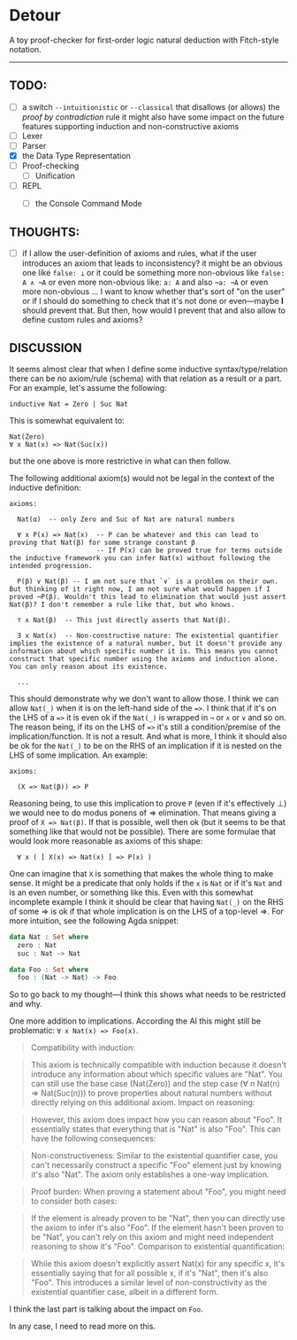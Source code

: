 # Detour

A toy proof-checker for first-order logic natural deduction with Fitch-style notation.


------


## TODO:
- [ ] a switch `--intuitionistic` or `--classical` that disallows (or allows) the *proof by contradiction* rule
  it might also have some impact on the future features supporting induction and non-constructive axioms
- [ ] Lexer
- [ ] Parser
- [x] the Data Type Representation
- [ ] Proof-checking
  - [ ] Unification
- [ ] REPL
  - [ ] the Console Command Mode


## THOUGHTS:
- [ ] if I allow the user-definition of axioms and rules, what if the user introduces an axiom that leads to inconsistency? it might be an obvious one like `false: ⊥` or it could be something more non-obvious like `false: A ∧ ¬A` or even more non-obvious like: `a: A` and also `¬a: ¬A` or even more non-obvious ...
I want to know whether that's sort of "on the user" or if I should do something to check that it's not done or even—maybe **I** should prevent that. But then, how would I prevent that and also allow to define custom rules and axioms?


## DISCUSSION

It seems almost clear that when I define some inductive syntax/type/relation there can be no axiom/rule (schema) with that relation as a result or a part. For an example, let's assume the following:

```
inductive Nat = Zero | Suc Nat
```

This is somewhat equivalent to:

```
Nat(Zero)
∀ x Nat(x) => Nat(Suc(x))
```
but the one above is more restrictive in what can then follow.

The following additional axiom(s) would not be legal in the context of the inductive definition:

```
axioms:

  Nat(α)  -- only Zero and Suc of Nat are natural numbers

  ∀ x P(x) => Nat(x)  -- P can be whatever and this can lead to proving that Nat(β) for some strange constant β
                      -- If P(x) can be proved true for terms outside the inductive framework you can infer Nat(x) without following the intended progression.

  P(β) ∨ Nat(β) -- I am not sure that `∨` is a problem on their own. But thinking of it right now, I am not sure what would happen if I proved ¬P(β). Wouldn't this lead to elimination that would just assert Nat(β)? I don't remember a rule like that, but who knows.

  ⊤ ∧ Nat(β)  -- This just directly asserts that Nat(β).

  ∃ x Nat(x)  -- Non-constructive nature: The existential quantifier implies the existence of a natural number, but it doesn't provide any information about which specific number it is. This means you cannot construct that specific number using the axioms and induction alone. You can only reason about its existence.

  ...
```
This should demonstrate why we don't want to allow those.
I think we can allow `Nat(_)` when it is on the left-hand side of the `=>`. I think that if it's on the LHS of a `=>` it is even ok if the `Nat(_)` is wrapped in `¬` or `∧` or `∨` and so on. The reason being, if its on the LHS of `=>` it's still a condition/premise of the implication/function. It is not a result. And what is more, I think it should also be ok for the `Nat(_)` to be on the RHS of an implication if it is nested on the LHS of some implication. An example:

```
axioms:

  (X => Nat(β)) => P
```

Reasoning being, to use this implication to prove `P` (even if it's effectively ⊥) we would nee to do modus ponens of => elimination. That means giving a proof of `X => Nat(β)`. If that is possible, well then ok (but it seems to be that something like that would not be possible). There are some formulae that would look more reasonable as axioms of this shape:

```
  ∀ x ( [ X(x) => Nat(x) ] => P(x) )

```

One can imagine that `X` is something that makes the whole thing to make sense. It might be a predicate that only holds if the `x` is `Nat` or if it's `Nat` and is an even number, or something like this. Even with this somewhat incomplete example I think it should be clear that having `Nat(_)` on the RHS of some => is ok if that whole implication is on the LHS of a top-level =>. For more intuition, see the following Agda snippet:

```agda
data Nat : Set where
  zero : Nat
  suc : Nat -> Nat

data Foo : Set where
  foo : (Nat -> Nat) -> Foo
```


So to go back to my thought—I think this shows what needs to be restricted and why.


One more addition to implications.
According the AI this might still be problematic: `∀ x Nat(x) => Foo(x)`.

> Compatibility with induction:

> This axiom is technically compatible with induction because it doesn't introduce any information about which specific values are "Nat". You can still use the base case (Nat(Zero)) and the step case (∀ n Nat(n) => Nat(Suc(n))) to prove properties about natural numbers without directly relying on this additional axiom.
> Impact on reasoning:

> However, this axiom does impact how you can reason about "Foo". It essentially states that everything that is "Nat" is also "Foo". This can have the following consequences:

> Non-constructiveness: Similar to the existential quantifier case, you can't necessarily construct a specific "Foo" element just by knowing it's also "Nat". The axiom only establishes a one-way implication.

> Proof burden: When proving a statement about "Foo", you might need to consider both cases:

> If the element is already proven to be "Nat", then you can directly use the axiom to infer it's also "Foo".
> If the element hasn't been proven to be "Nat", you can't rely on this axiom and might need independent reasoning to show it's "Foo".
> Comparison to existential quantification:

> While this axiom doesn't explicitly assert Nat(x) for any specific x, it's essentially saying that for all possible x, if it's "Nat", then it's also "Foo". This introduces a similar level of non-constructivity as the existential quantifier case, albeit in a different form.

I think the last part is talking about the impact on `Foo`.

In any case, I need to read more on this.